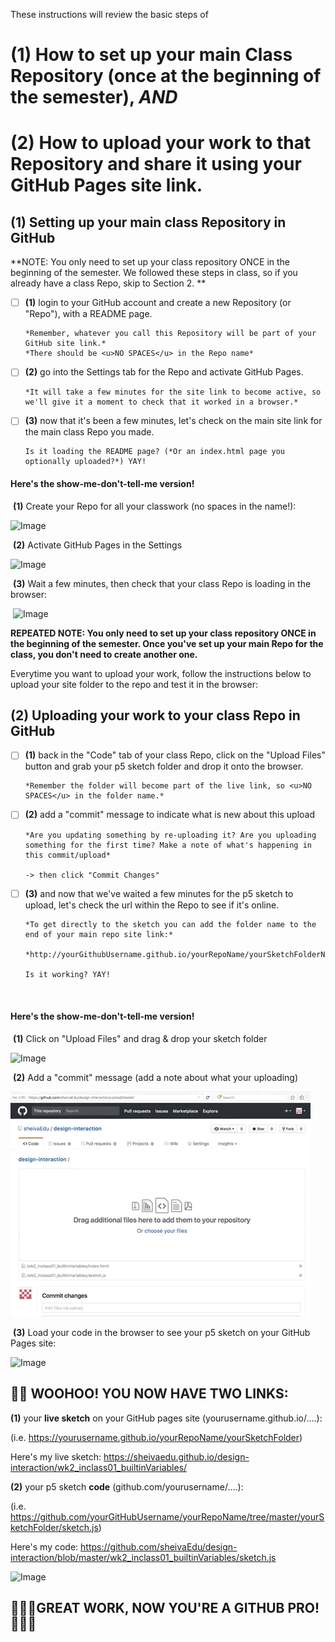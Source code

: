 These instructions will review the basic steps of

# (1) How to set up your main Class Repository (once at the beginning of the semester), *AND*

# (2) How to upload your work to that Repository and share it using your GitHub Pages site link.


## (1) Setting up your main class Repository in GitHub

**NOTE: You only need to set up your class repository ONCE in the beginning of the semester. We followed these steps in class, so if you already have a class Repo, skip to Section 2. **

- [ ] **(1)** login to your GitHub account and create a new Repository (or "Repo"), with a README page. 

      *Remember, whatever you call this Repository will be part of your GitHub site link.*
      *There should be <u>NO SPACES</u> in the Repo name*

- [ ] **(2)** go into the Settings tab for the Repo and activate GitHub Pages. 

      *It will take a few minutes for the site link to become active, so we'll give it a moment to check that it worked in a browser.*


- [ ] **(3)** now that it's been a few minutes, let's check on the main site link for the main class Repo you made.

      Is it loading the README page? (*Or an index.html page you optionally uploaded?*) YAY!


#### **Here's the show-me-don't-tell-me version!**

​	**(1)** Create your Repo for all your classwork (no spaces in the name!):

![Image](01createClassRepo02.gif?raw=true)


​	**(2)** Activate GitHub Pages in the Settings

![Image](02activateGitHubPages.gif?raw=true)



​	**(3)** Wait a few minutes, then check that your class Repo is loading in the browser:

​	![Image](03GitHubRepoIsOnline.gif?raw=true) 




**REPEATED NOTE: You only need to set up your class repository ONCE in the beginning of the semester. Once you've set up your main Repo for the class, you don't need to create another one.**  

Everytime you want to upload your work, follow the instructions below to upload your site folder to the repo and test it in the browser:





## (2) Uploading your work to your class Repo in GitHub

- [ ] **(1)** back in the "Code" tab of your class Repo, click on the "Upload Files" button and grab your p5 sketch folder and drop it onto the browser. 

      *Remember the folder will become part of the live link, so <u>NO SPACES</u> in the folder name.*  

- [ ] **(2)** add a "commit" message to indicate what is new about this upload 

      *Are you updating something by re-uploading it? Are you uploading something for the first time? Make a note of what's happening in this commit/upload*

      -> then click "Commit Changes"

- [ ] **(3)** and now that we've waited a few minutes for the p5 sketch to upload, let's check the url within the Repo to see if it's online. 

      *To get directly to the sketch you can add the folder name to the end of your main repo site link:* 

      *http://yourGithubUsername.github.io/yourRepoName/yourSketchFolderName*

      Is it working? YAY!

      ​

#### **Here's the show-me-don't-tell-me version!**

​	**(1)** Click on "Upload Files" and drag & drop your sketch folder

![Image](04_uploadingtoGit_part1.gif?raw=true)

​	**(2)** Add a "commit" message (add a note about what your uploading)

![Image](05_uploadingWorktoGithub_part2.gif?=raw=true)

​	**(3)** Load your code in the browser to see your p5 sketch on your GitHub Pages site:

![Image](06_loadCodeInBrowser.gif?raw=true)




## 🎉🎉 WOOHOO! YOU NOW HAVE TWO LINKS:

**(1)** your **live sketch** on your GitHub pages site (yourusername.github.io/….):

(i.e. https://yourusername.github.io/yourRepoName/yourSketchFolder)

Here's my live sketch: https://sheivaedu.github.io/design-interaction/wk2_inclass01_builtinVariables/

**(2)** your p5 sketch **code** (github.com/yourusername/….): 

(i.e. https://github.com/yourGitHubUsername/yourRepoName/tree/master/yourSketchFolder/sketch.js)

Here's my code: https://github.com/sheivaEdu/design-interaction/blob/master/wk2_inclass01_builtinVariables/sketch.js

![Image](07_twoLinks.gif?raw=true)



## 🎉🎉🎉GREAT WORK, NOW YOU'RE A GITHUB PRO!  🎉🎉🎉

